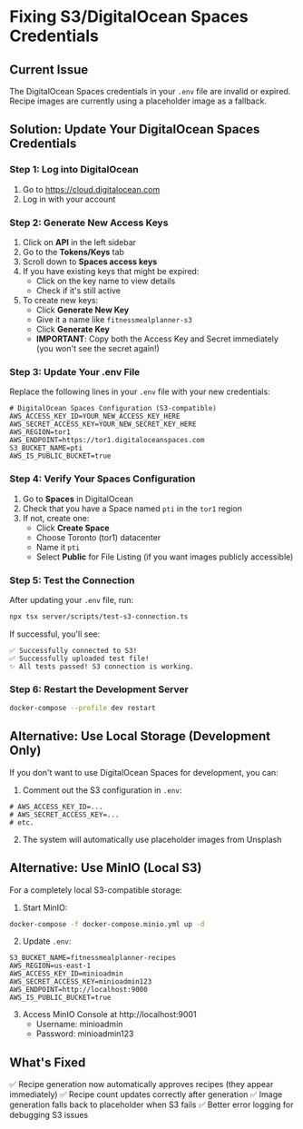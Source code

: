 # Fixing S3/DigitalOcean Spaces Credentials

## Current Issue
The DigitalOcean Spaces credentials in your `.env` file are invalid or expired. Recipe images are currently using a placeholder image as a fallback.

## Solution: Update Your DigitalOcean Spaces Credentials

### Step 1: Log into DigitalOcean
1. Go to https://cloud.digitalocean.com
2. Log in with your account

### Step 2: Generate New Access Keys
1. Click on **API** in the left sidebar
2. Go to the **Tokens/Keys** tab
3. Scroll down to **Spaces access keys**
4. If you have existing keys that might be expired:
   - Click on the key name to view details
   - Check if it's still active
5. To create new keys:
   - Click **Generate New Key**
   - Give it a name like `fitnessmealplanner-s3`
   - Click **Generate Key**
   - **IMPORTANT**: Copy both the Access Key and Secret immediately (you won't see the secret again!)

### Step 3: Update Your .env File
Replace the following lines in your `.env` file with your new credentials:

```env
# DigitalOcean Spaces Configuration (S3-compatible)
AWS_ACCESS_KEY_ID=YOUR_NEW_ACCESS_KEY_HERE
AWS_SECRET_ACCESS_KEY=YOUR_NEW_SECRET_KEY_HERE
AWS_REGION=tor1
AWS_ENDPOINT=https://tor1.digitaloceanspaces.com
S3_BUCKET_NAME=pti
AWS_IS_PUBLIC_BUCKET=true
```

### Step 4: Verify Your Spaces Configuration
1. Go to **Spaces** in DigitalOcean
2. Check that you have a Space named `pti` in the `tor1` region
3. If not, create one:
   - Click **Create Space**
   - Choose Toronto (tor1) datacenter
   - Name it `pti`
   - Select **Public** for File Listing (if you want images publicly accessible)

### Step 5: Test the Connection
After updating your `.env` file, run:
```bash
npx tsx server/scripts/test-s3-connection.ts
```

If successful, you'll see:
```
✅ Successfully connected to S3!
✅ Successfully uploaded test file!
✨ All tests passed! S3 connection is working.
```

### Step 6: Restart the Development Server
```bash
docker-compose --profile dev restart
```

## Alternative: Use Local Storage (Development Only)

If you don't want to use DigitalOcean Spaces for development, you can:

1. Comment out the S3 configuration in `.env`:
```env
# AWS_ACCESS_KEY_ID=...
# AWS_SECRET_ACCESS_KEY=...
# etc.
```

2. The system will automatically use placeholder images from Unsplash

## Alternative: Use MinIO (Local S3)

For a completely local S3-compatible storage:

1. Start MinIO:
```bash
docker-compose -f docker-compose.minio.yml up -d
```

2. Update `.env`:
```env
S3_BUCKET_NAME=fitnessmealplanner-recipes
AWS_REGION=us-east-1
AWS_ACCESS_KEY_ID=minioadmin
AWS_SECRET_ACCESS_KEY=minioadmin123
AWS_ENDPOINT=http://localhost:9000
AWS_IS_PUBLIC_BUCKET=true
```

3. Access MinIO Console at http://localhost:9001
   - Username: minioadmin
   - Password: minioadmin123

## What's Fixed
✅ Recipe generation now automatically approves recipes (they appear immediately)
✅ Recipe count updates correctly after generation
✅ Image generation falls back to placeholder when S3 fails
✅ Better error logging for debugging S3 issues